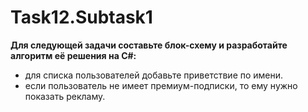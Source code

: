 # Task12.Subtask1
**Для следующей задачи составьте блок-схему и разработайте алгоритм её решения на C#:**
* для списка пользователей добавьте приветствие по имени. 
* если пользователь не имеет премиум-подписки, то ему нужно показать рекламу.
